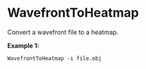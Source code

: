 # WavefrontToHeatmap
Convert a wavefront file to a heatmap.

<b>Example 1: </b>

```
WavefrontToHeatmap -i file.obj 
```
